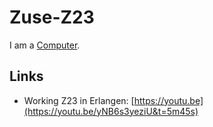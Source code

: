 # Zuse-Z23

I am a [Computer](20000003.md).

## Links

- Working Z23 in Erlangen: [https://youtu.be](https://youtu.be/yNB6s3yeziU&t=5m45s)
